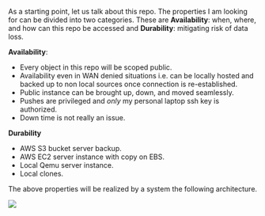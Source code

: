 As a starting point, let us talk about this repo. The properties I am looking for can be divided 
into two categories. These are **Availability**: when, where, and how can this repo be 
accessed and **Durability**: mitigating risk of data loss. 
  
**Availability**:
  
* Every object in this repo will be scoped public.
* Availability even in WAN denied situations i.e. can be locally hosted and backed up
  to non local sources once connection is re-established.
* Public instance can be brought up, down, and moved seamlessly.
* Pushes are privileged and *only* my personal laptop ssh key is authorized.
* Down time is not really an issue.
 
 **Durability**
 
* AWS S3 bucket server backup.
* AWS EC2 server instance with copy on EBS.
* Local Qemu server instance.
* Local clones.
  
The above properties will be realized by a system the following architecture.
     
![](rendered_images/test.svg)
   

